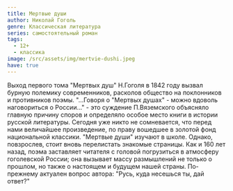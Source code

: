 ```yaml
---
title: Мертвые души
author: Николай Гоголь
genre: Классическая литература
series: самостоятельный роман
tags:
  - 12+
  - классика
image: /src/assets/img/mertvie-dushi.jpeg
have: true
---
```

Выход первого тома "Мертвых душ" Н.Гоголя в 1842 году вызвал бурную полемику современников, расколов общество на поклонников и противников поэмы. "...Говоря о "Мертвых душах" - можно вдоволь наговориться о России..." - это суждение П.Вяземского объясняло главную причину споров и определяло особое место книги в истории русской литературы. Сегодня уже никто не сомневается, что перед нами величайшее произведение, по праву вошедшее в золотой фонд национальной классики. "Мертвые души" изучают в школе. Однако, повзрослев, стоит вновь перелистать знакомые страницы. Как и 160 лет назад, поэма заставляет читателя с головой погрузиться в атмосферу гоголевской России; она вызывает массу размышлений не только о прошлом, но также о настоящем и будущем нашей страны. По-прежнему актуален вопрос автора: "Русь, куда несешься ты, дай ответ?"
